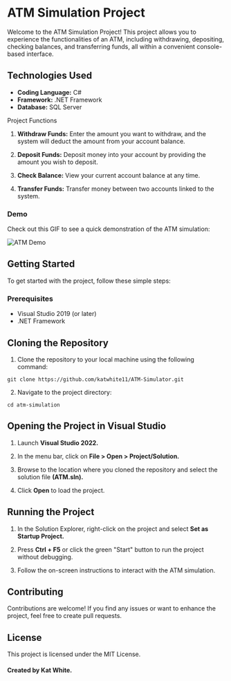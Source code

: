 # ATM Simulation Project

Welcome to the ATM Simulation Project! This project allows you to experience the functionalities of an ATM, including withdrawing, depositing, checking balances, and transferring funds, all within a convenient console-based interface.

## Technologies Used

- **Coding Language:** C#
- **Framework:** .NET Framework
- **Database:** SQL Server

Project Functions

1. **Withdraw Funds:** Enter the amount you want to withdraw, and the system will deduct the amount from your account balance.
    
2. **Deposit Funds:** Deposit money into your account by providing the amount you wish to deposit.

3. **Check Balance:** View your current account balance at any time.

4. **Transfer Funds:** Transfer money between two accounts linked to the system.

### Demo

Check out this GIF to see a quick demonstration of the ATM simulation:

![ATM Demo](https://github.com/katwhite11/ATM-Simulator/assets/119902118/c7d25881-f9f8-40e0-b9de-3dc86a49bd15)

## Getting Started

To get started with the project, follow these simple steps:

### Prerequisites

- Visual Studio 2019 (or later)
- .NET Framework

## Cloning the Repository

1. Clone the repository to your local machine using the following command:

```shell
git clone https://github.com/katwhite11/ATM-Simulator.git
```

2. Navigate to the project directory:

```shell
cd atm-simulation
```
## Opening the Project in Visual Studio

1. Launch **Visual Studio 2022.**

2. In the menu bar, click on **File > Open > Project/Solution.**

3. Browse to the location where you cloned the repository and select the solution file **(ATM.sln).**

4. Click **Open** to load the project.

## Running the Project

1. In the Solution Explorer, right-click on the project and select **Set as Startup Project.**

2. Press **Ctrl + F5** or click the green "Start" button to run the project without debugging.

3. Follow the on-screen instructions to interact with the ATM simulation.

## Contributing

Contributions are welcome! If you find any issues or want to enhance the project, feel free to create pull requests.

## License

This project is licensed under the MIT License.

#### Created by Kat White. 
